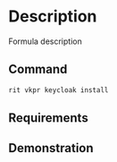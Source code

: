 # Description

Formula description

## Command

```bash
rit vkpr keycloak install
```

## Requirements

## Demonstration
